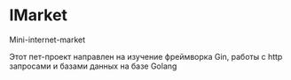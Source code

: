 # IMarket
Mini-internet-market

Этот пет-проект направлен на изучение фреймворка Gin, работы с http запросами и базами данных на базе Golang
